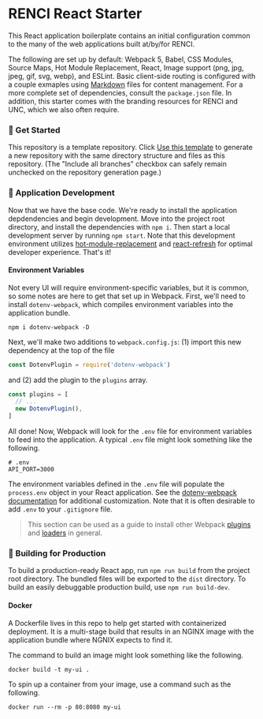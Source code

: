 # RENCI React Starter

This React application boilerplate contains an initial configuration common to the many of the web applications built at/by/for RENCI.

The following are set up by default: Webpack 5, Babel, CSS Modules, Source Maps, Hot Module Replacement, React, Image support (png, jpg, jpeg, gif, svg, webp), and ESLint. Basic client-side routing is configured with a couple exmaples using [Markdown](https://www.markdownguide.org/) files for content management. For a more complete set of dependencies, consult the `package.json` file. In addition, this starter comes with the branding resources for RENCI and UNC, which we also often require.

### 🚀 Get Started

This repository is a template repository. Click [Use this template](https://github.com/renci/react-starter/generate) to
generate a new repository with the same directory structure and files as this repository.
(The "Include all branches" checkbox can safely remain unchecked on the repository generation page.)

### 🚧 Application Development

Now that we have the base code. We're ready to install the application depdendencies and begin development. Move into the project root directory, and install the dependencies with `npm i`. Then start a local development server by running `npm start`. Note that this development environment utilizes [hot-module-replacement](https://webpack.js.org/guides/hot-module-replacement/) and [react-refresh](https://github.com/pmmmwh/react-refresh-webpack-plugin) for optimal developer experience. That's it!

#### Environment Variables

Not every UI will require environment-specific variables, but it is common, so some notes are here to get that set up in Webpack.
First, we'll need to install `dotenv-webpack`, which compiles environment variables into the application bundle.

```shell
npm i dotenv-webpack -D
```
Next, we'll make two additions to `webpack.config.js`: (1) import this new dependency at the top of the file

```js
const DotenvPlugin = require('dotenv-webpack')
```

and (2) add the plugin to the `plugins` array.

```js
const plugins = [
  // ...
  new DotenvPlugin(),
]
```

All done! Now, Webpack will look for the `.env` file for environment variables to feed into the application. A typical `.env` file might look something like the following.

```shell
# .env
API_PORT=3000
```

The environment variables defined in the `.env` file will populate the `process.env` object in your React application. See the [dotenv-webpack documentation](https://github.com/mrsteele/dotenv-webpack#readme) for additional customization. Note that it is often desirable to add `.env` to your `.gitignore` file.

> This section can be used as a guide to install other Webpack [plugins](https://webpack.js.org/plugins/) and [loaders](https://webpack.js.org/loaders/) in general.

### 🎁 Building for Production

To build a production-ready React app, run `npm run build` from the project root directory. The bundled files will be exported to the `dist` directory. To build an easily debuggable production build, use `npm run build-dev`.

#### Docker

A Dockerfile lives in this repo to help get started with containerized deployment.
It is a multi-stage build that results in an NGINX image with the application bundle where NGNIX expects to find it.

The command to build an image might look something like the following.
```
docker build -t my-ui .
```

To spin up a container from your image, use a command such as the following.
```
docker run --rm -p 80:8080 my-ui
```
